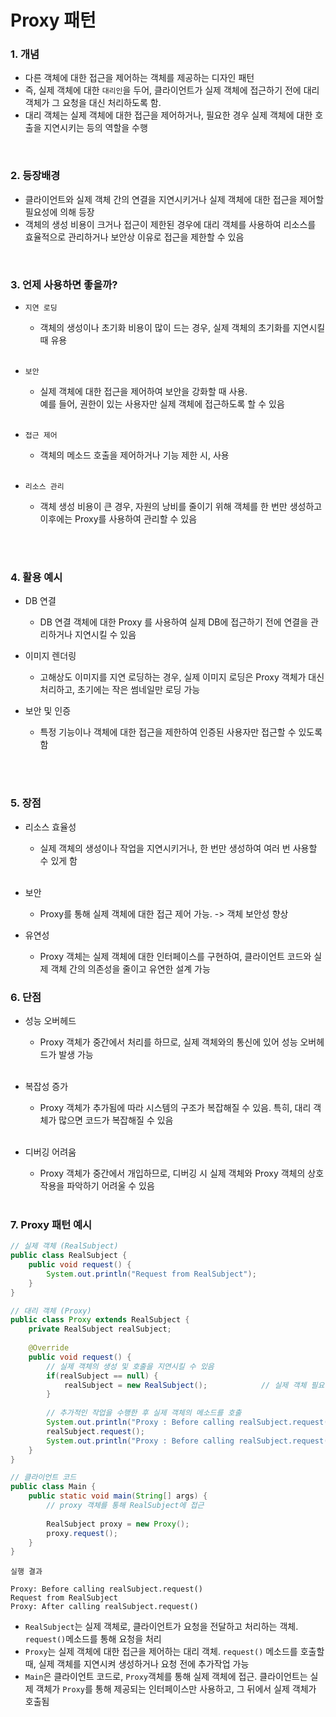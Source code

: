 # Proxy 패턴

### 1. 개념
- 다른 객체에 대한 접근을 제어하는 객체를 제공하는 디자인 패턴
- 즉, 실제 객체에 대한 `대리인`을 두어, 클라이언트가 실제 객체에 접근하기 전에 대리 객체가 그 요청을 대신 처리하도록 함.
- 대리 객체는 실제 객체에 대한 접근을 제어하거나, 필요한 경우 실제 객체에 대한 호출을 지연시키는 등의 역할을 수행

<br>

### 2. 등장배경
- 클라이언트와 실제 객체 간의 연결을 지연시키거나 실제 객체에 대한 접근을 제어할 필요성에 의해 등장
- 객체의 생성 비용이 크거나 접근이 제한된 경우에 대리 객체를 사용하여 리소스를 효율적으로 관리하거나 보안상 이유로 접근을 제한할 수 있음

<br>

### 3. 언제 사용하면 좋을까?
- `지연 로딩` 
  - 객체의 생성이나 초기화 비용이 많이 드는 경우, 실제 객체의 초기화를 지연시킬 때 유용 <br><br>
  
- `보안`
  - 실제 객체에 대한 접근을 제어하여 보안을 강화할 때 사용. <br>
    예를 들어, 권한이 있는 사용자만 실제 객체에 접근하도록 할 수 있음 <br><br>
    
- `접근 제어`
  - 객체의 메소드 호출을 제어하거나 기능 제한 시, 사용 <br><br>

- `리소스 관리`
  - 객체 생성 비용이 큰 경우, 자원의 낭비를 줄이기 위해 객체를 한 번만 생성하고 이후에는 Proxy를 사용하여 관리할 수 있음 <br><br>

<br>

### 4. 활용 예시
- DB 연결
    - DB 연결 객체에 대한 Proxy 를 사용하여 실제 DB에 접근하기 전에 연결을 관리하거나 지연시킬 수 있음

- 이미지 렌더링
    - 고해상도 이미지를 지연 로딩하는 경우, 실제 이미지 로딩은 Proxy 객체가 대신 처리하고, 초기에는 작은 썸네일만 로딩 가능

- 보안 및 인증
    - 특정 기능이나 객체에 대한 접근을 제한하여 인증된 사용자만 접근할 수 있도록 함


<br><br>

### 5. 장점
- 리소스 효율성
    - 실제 객체의 생성이나 작업을 지연시키거나, 한 번만 생성하여 여러 번 사용할 수 있게 함 <br><br>

- 보안
    - Proxy를 통해 실제 객체에 대한 접근 제어 가능. -> 객체 보안성 향상

- 유연성
    - Proxy 객체는 실제 객체에 대한 인터페이스를 구현하여, 클라이언트 코드와 실제 객체 간의 의존성을 줄이고 유연한 설계 가능


### 6. 단점
- 성능 오버헤드
    - Proxy 객체가 중간에서 처리를 하므로, 실제 객체와의 통신에 있어 성능 오버헤드가 발생 가능 <br><br>

- 복잡성 증가
    - Proxy 객체가 추가됨에 따라 시스템의 구조가 복잡해질 수 있음. 특히, 대리 객체가 많으면 코드가 복잡해질 수 있음 <br><br>

- 디버깅 어려움
  - Proxy 객체가 중간에서 개입하므로, 디버깅 시 실제 객체와 Proxy 객체의 상호작용을 파악하기 어려울 수 있음 <br><br>


### 7. Proxy 패턴 예시
```Java
// 실제 객체 (RealSubject)
public class RealSubject {
    public void request() {
        System.out.println("Request from RealSubject");
    }
}

// 대리 객체 (Proxy)
public class Proxy extends RealSubject {
    private RealSubject realSubject;
    
    @Override
    public void request() {
        // 실제 객체의 생성 및 호출을 지연시킬 수 있음
        if(realSubject == null) {
            realSubject = new RealSubject();            // 실제 객체 필요 시 생성
        }
        
        // 추가적인 작업을 수행한 후 실제 객체의 메소드를 호출
        System.out.println("Proxy : Before calling realSubject.request()");
        realSubject.request();
        System.out.println("Proxy : Before calling realSubject.request()");
    }
}

// 클라이언트 코드
public class Main {
    public static void main(String[] args) {
        // proxy 객체를 통해 RealSubject에 접근
      
        RealSubject proxy = new Proxy();
        proxy.request();
    }
}
```
```text
실행 결과

Proxy: Before calling realSubject.request()
Request from RealSubject
Proxy: After calling realSubject.request()
```
- `RealSubject`는 실제 객체로, 클라이언트가 요청을 전달하고 처리하는 객체. `request()`메소드를 통해 요청을 처리
- `Proxy`는 실제 객체에 대한 접근을 제어하는 대리 객체. `request()` 메소드를 호출할 때, 실제 객체를 지연시켜 생성하거나 요청 전에 추가작업 가능
- `Main`은 클라이언트 코드로, `Proxy`객체를 통해 실제 객체에 접근. 클라이언트는 실제 객체가 `Proxy`를 통해 제공되는 인터페이스만 사용하고, 그 뒤에서 실제 객체가 호출됨
